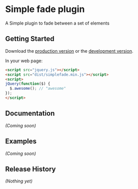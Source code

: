 #  Simple fade plugin

A Simple plugin to fade between a set of elements

## Getting Started

Download the [production version][min] or the [development version][max].

[min]: https://raw.github.com/kojinkai/jquery-simplefade/master/dist/jquery.simplefade.min.js
[max]: https://raw.github.com/kojinkai/jquery-simplefade/master/dist/jquery.simplefade.js

In your web page:

```html
<script src="jquery.js"></script>
<script src="dist/simplefade.min.js"></script>
<script>
jQuery(function($) {
  $.awesome(); // "awesome"
});
</script>
```

## Documentation
_(Coming soon)_

## Examples
_(Coming soon)_

## Release History
_(Nothing yet)_
